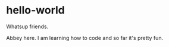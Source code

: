 # hello-world

Whatsup friends.

Abbey here. I am learning how to code and so far it's pretty fun. 
